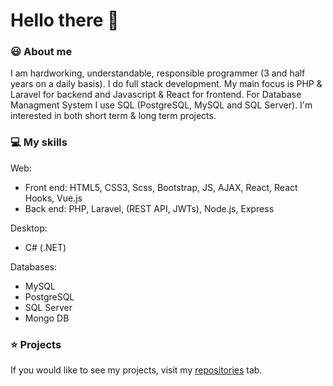 <h1>Hello there 👋 </h1> 
<h3>😃 About me</h3>
<p>I am hardworking, understandable, responsible programmer (3 and half years on a daily basis). I do full stack development. My main focus is PHP & Laravel for backend and Javascript & React for frontend. For Database Managment System I use SQL (PostgreSQL, MySQL and SQL Server). I'm interested in both short term & long term projects.</p>

<h3>💻 My skills</h3>
<p>
  Web: 
  <ul>
    <li>Front end: HTML5, CSS3, Scss, Bootstrap, JS, AJAX, React, React Hooks, Vue.js</li>
    <li>Back end: PHP, Laravel, (REST API, JWTs), Node.js, Express</li>
  </ul>
</p>
<p>Desktop:
  <ul>
    <li>C# (.NET)</li>
  </ul>
</p>
<p>
Databases:
  <ul>
    <li>MySQL</li>
    <li>PostgreSQL</li>
    <li>SQL Server</li>
    <li>Mongo DB</li>
  </ul>
</p>

<h3>⭐ Projects</h3>
<p>If you would like to see my projects, visit my <a href="https://github.com/Malcom98?tab=repositories">repositories</a> tab.</p>
